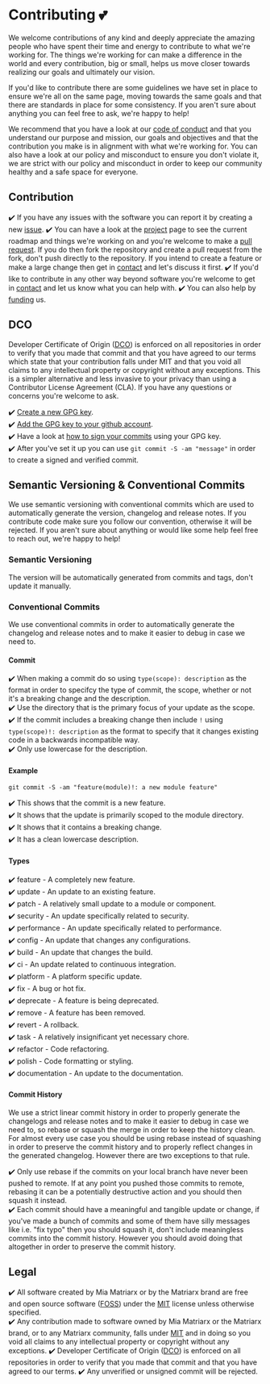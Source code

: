 # Contributing 💕

We welcome contributions of any kind and deeply appreciate the amazing people who have spent their time and energy to contribute to what we're working for.  The things we're working for can make a difference in the world and every contribution, big or small, helps us move closer towards realizing our goals and ultimately our vision.

If you'd like to contribute there are some guidelines we have set in place to ensure we're all on the same page, moving towards the same goals and that there are standards in place for some consistency.  If you aren't sure about anything you can feel free to ask, we're happy to help!

We recommend that you have a look at our [code of conduct](https://github.com/miamatriarx/documentation/blob/main/code_of_conduct.md) and that you understand our purpose and mission, our goals and objectives and that the contribution you make is in alignment with what we're working for.  You can also have a look at our policy and misconduct to ensure you don't violate it, we are strict with our policy and misconduct in order to keep our community healthy and a safe space for everyone.

## Contribution

✔️ If you have any issues with the software you can report it by creating a new [issue](https://github.com/miamatriarx/documentation/issues).
✔️ You can have a look at the [project](https://github.com/miamatriarx/documentation/projects) page to see the current roadmap and things we're working on and you're welcome to make a [pull request](https://github.com/miamatriarx/documentation/pulls).  If you do then fork the repository and create a pull request from the fork, don't push directly to the repository.  If you intend to create a feature or make a large change then get in [contact](https://github.com/miamatriarx/documentation/blob/main/support.md) and let's discuss it first.
✔️ If you'd like to contribute in any other way beyond software you're welcome to get in [contact](https://github.com/miamatriarx/documentation/blob/main/support.md) and let us know what you can help with.
✔️ You can also help by [funding](https://github.com/miamatriarx/documentation/blob/main/readme.md) us.

## DCO

Developer Certificate of Origin ([DCO](https://en.wikipedia.org/wiki/Developer_Certificate_of_Origin)) is enforced on all repositories in order to verify that you made that commit and that you have agreed to our terms which state that your contribution falls under MIT and that you void all claims to any intellectual property or copyright without any exceptions.  This is a simpler alternative and less invasive to your privacy than using a Contributor License Agreement (CLA).  If you have any questions or concerns you're welcome to ask.

✔️ [Create a new GPG key](https://docsdocumentation.com/en/authentication/managing-commit-signature-verification/generating-a-new-gpg-key).\
✔️ [Add the GPG key to your github account](https://docsdocumentation.com/en/authentication/managing-commit-signature-verification/adding-a-gpg-key-to-your-github-account).\
✔️ Have a look at [how to sign your commits](https://docsdocumentation.com/en/authentication/managing-commit-signature-verification/signing-commits) using your GPG key.\
✔️ After you've set it up you can use `git commit -S -am "message"` in order to create a signed and verified commit.

## Semantic Versioning & Conventional Commits

We use semantic versioning with conventional commits which are used to automatically generate the version, changelog and release notes.  If you contribute code make sure you follow our convention, otherwise it will be rejected.  If you aren't sure about anything or would like some help feel free to reach out, we're happy to help!

### Semantic Versioning

The version will be automatically generated from commits and tags, don't update it manually.

### Conventional Commits

We use conventional commits in order to automatically generate the changelog and release notes and to make it easier to debug in case we need to.

#### Commit

✔️ When making a commit do so using `type(scope): description` as the format in order to specifcy the type of commit, the scope, whether or not it's a breaking change and the description.\
✔️ Use the directory that is the primary focus of your update as the scope.
✔️ If the commit includes a breaking change then include `!` using `type(scope)!: description` as the format to specify that it changes existing code in a backwards incompatible way.\
✔️ Only use lowercase for the description.

#### Example

`git commit -S -am "feature(module)!: a new module feature"`

✔️ This shows that the commit is a new feature.\
✔️ It shows that the update is primarily scoped to the module directory.\
✔️ It shows that it contains a breaking change.\
✔️ It has a clean lowercase description.

#### Types

✔️ feature - A completely new feature.\
✔️ update - An update to an existing feature.\
✔️ patch - A relatively small update to a module or component.\
✔️ security - An update specifically related to security.\
✔️ performance - An update specifically related to performance.\
✔️ config - An update that changes any configurations.\
✔️ build - An update that changes the build.\
✔️ ci - An update related to continuous integration.\
✔️ platform - A platform specific update.\
✔️ fix - A bug or hot fix.\
✔️ deprecate - A feature is being deprecated.\
✔️ remove - A feature has been removed.\
✔️ revert - A rollback.\
✔️ task - A relatively insignificant yet necessary chore.\
✔️ refactor - Code refactoring.\
✔️ polish - Code formatting or styling.\
✔️ documentation - An update to the documentation.

#### Commit History

We use a strict linear commit history in order to properly generate the changelogs and release notes and to make it easier to debug in case we need to, so rebase or squash the merge in order to keep the history clean.  For almost every use case you should be using rebase instead of squashing in order to preserve the commit history and to properly reflect changes in the generated changelog.  However there are two exceptions to that rule.

✔️ Only use rebase if the commits on your local branch have never been pushed to remote.  If at any point you pushed those commits to remote, rebasing it can be a potentially destructive action and you should then squash it instead.\
✔️ Each commit should have a meaningful and tangible update or change, if you've made a bunch of commits and some of them have silly messages like i.e. "fix typo" then you should squash it, don't include meaningless commits into the commit history.  However you should avoid doing that altogether in order to preserve the commit history.

## Legal

✔️ All software created by Mia Matriarx or by the Matriarx brand are free and open source software ([FOSS](https://en.wikipedia.org/wiki/Free_and_open-source_software)) under the [MIT](https://github.com/miamatriarx/documentation/blob/main/license.md) license unless otherwise specified.\
✔️ Any contribution made to software owned by Mia Matriarx or the Matriarx brand, or to any Matriarx community, falls under [MIT](https://github.com/miamatriarx/documentation/blob/main/license.md) and in doing so you void all claims to any intellectual property or copyright without any exceptions.
✔️ Developer Certificate of Origin ([DCO](https://en.wikipedia.org/wiki/Developer_Certificate_of_Origin)) is enforced on all repositories in order to verify that you made that commit and that you have agreed to our terms.
✔️ Any unverified or unsigned commit will be rejected.
